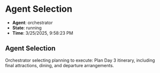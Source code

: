 # Agent Selection

- **Agent**: orchestrator
- **State**: running
- **Time**: 3/25/2025, 9:58:23 PM

## Agent Selection

Orchestrator selecting planning to execute: Plan Day 3 itinerary, including final attractions, dining, and departure arrangements.


